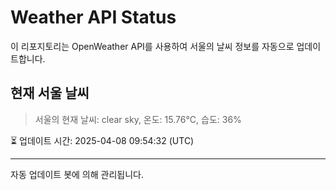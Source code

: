 
# Weather API Status

이 리포지토리는 OpenWeather API를 사용하여 서울의 날씨 정보를 자동으로 업데이트합니다.

## 현재 서울 날씨
> 서울의 현재 날씨: clear sky, 온도: 15.76°C, 습도: 36%

⏳ 업데이트 시간: 2025-04-08 09:54:32 (UTC)

---
자동 업데이트 봇에 의해 관리됩니다.

